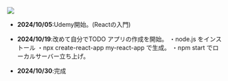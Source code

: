 <img src="https://img.shields.io/badge/-React-20232A?style=for-the-badge&logo=react&logoColor=61DAFB">

- **2024/10/05**:Udemy開始。(Reactの入門)

- **2024/10/19**:改めて自分でTODO アプリの作成を開始。
  ・node.js をインストール
  ・npx create-react-app my-react-app で生成。
  ・npm start でローカルサーバー立ち上げ。

- **2024/10/30**:完成

